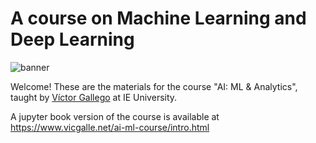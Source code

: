 # A course on Machine Learning and Deep Learning

![banner](banner.png)

Welcome! These are the materials for the course "AI: ML & Analytics", taught by [Víctor Gallego](https://github.com/vicgalle) at IE University.

A jupyter book version of the course is available at https://www.vicgalle.net/ai-ml-course/intro.html 
